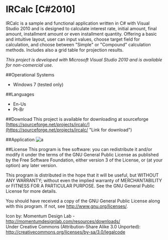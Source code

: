 IRCalc [C#2010] 
==================
IRCalc is a sample and functional application written in C# with Visual Studio 2010 and is designed to calculate interest rate, initial amount, final amount, installment amount or even installment quantity. Offering a basic and intuitive layout, user can input values, choose target field for calculation, and choose between "Simple" or "Compound" calculation methods. Includes also a grid table for projection results.

*This project is developed with Microsoft Visual Studio 2010 and is available for *non-comercial* use.*

##Operational Systems
- Windows 7 (tested only)

##Languages
- En-Us
- Pt-Br

##Download
This project is available for downloading at sourceforge [https://sourceforge.net/projects/ircalc/](https://sourceforge.net/projects/ircalc/ "Link for download")

##Application
![a](https://a.fsdn.com/con/app/proj/ircalc/screenshots/ircalc_main_screen.png "IRCalc")

##License
This program is free software: you can redistribute it and/or modify
it under the terms of the GNU General Public License as published by
the Free Software Foundation, either version 3 of the License, or
(at your option) any later version.

This program is distributed in the hope that it will be useful,
but WITHOUT ANY WARRANTY; without even the implied warranty of
MERCHANTABILITY or FITNESS FOR A PARTICULAR PURPOSE.  See the
GNU General Public License for more details.

You should have received a copy of the GNU General Public License
along with this program.  If not, see <http://www.gnu.org/licenses/>.

Icon by: Momentum Design Lab - http://momentumdesignlab.com/resources/downloads/  
Under Creative Commons (Attribution-Share Alike 3.0 Unported): http://creativecommons.org/licenses/by-sa/3.0/legalcode

    